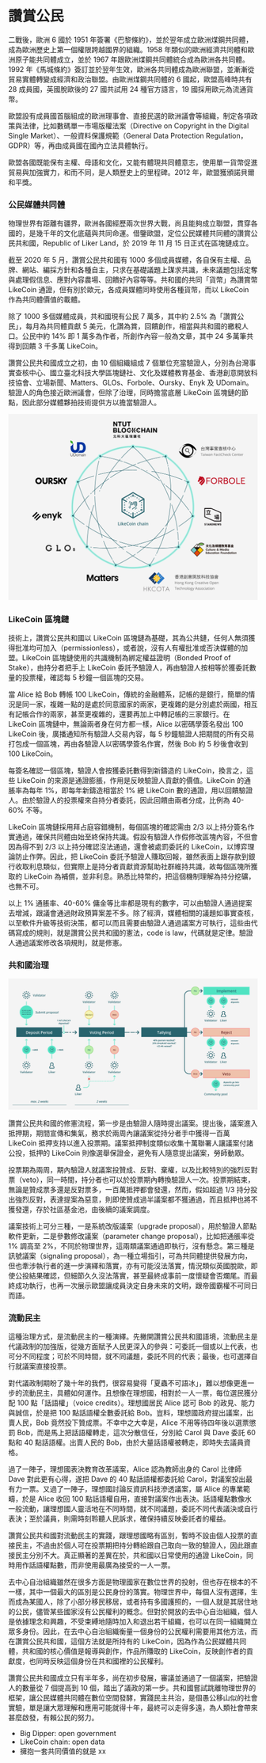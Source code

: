 # 讚賞公民

二戰後，歐洲 6 國於 1951 年簽署《巴黎條約》，並於翌年成立歐洲煤鋼共同體，成為歐洲歷史上第一個權限跨越國界的組織。1958 年類似的歐洲經濟共同體和歐洲原子能共同體成立，並於 1967 年跟歐洲煤鋼共同體統合成為歐洲各共同體。1992 年《馬城條約》簽訂並於翌年生效，歐洲各共同體成為歐洲聯盟，並漸漸從貿易實體轉變成經濟和政治聯盟。由歐洲煤鋼共同體的 6 國起，歐盟高峰時共有 28 成員國，英國脫歐後的 27 國共試用 24 種官方語言，19 國採用歐元為流通貨幣。

歐盟設有成員國首腦組成的歐洲理事會、直接民選的歐洲議會等組織，制定各項政策與法律，比如數碼單一市場版權法案（Directive on Copyright in the Digital Single Market）、一般資料保護規範（General Data Protection Regulation，GDPR）等，再由成員國在國內立法具體執行。

歐盟各國既能保有主權、母語和文化，又能有體現共同體意志，使用單一貨幣促進貿易與加強實力，和而不同，是人類歷史上的里程碑。2012 年，歐盟獲頒諾貝爾和平獎。

### 公民媒體共同體

物理世界有距離有疆界，歐洲各國經歷兩次世界大戰，尚且能夠成立聯盟，貫穿各國的，是幾千年的文化底蘊與共同命運。借鑒歐盟，定位公民媒體共同體的讚賞公民共和國，Republic of Liker Land，於 2019 年 11 月 15 日正式在區塊鏈成立。

截至 2020 年 5 月，讚賞公民共和國有 1000 多個成員媒體，各自保有主權、品牌、網站、編採方針和各種自主，只求在基礎議題上謀求共識，未來議題包括定奪與處理假信息、應對內容農場、回饋好內容等等。共和國的共同「貨幣」為讚賞幣 LikeCoin 通證，但有別於歐元，各成員媒體同時使用各種貨幣，而以 LikeCoin 作為共同體價值的載體。

除了 1000 多個媒體成員，共和國現有公民 7 萬多，其中約 2.5% 為「讚賞公民」，每月為共同體貢獻 5 美元，化讚為賞，回饋創作，相當與共和國的繳稅人口。公民中約 14% 即 1 萬多為作者，所創作內容一般為文章，其中 24 多萬筆共得到回饋 3 千多萬 LikeCoin。

讚賞公民共和國成立之初，由 10 個組織組成 7 個單位充當驗證人，分別為台灣事實查核中心、國立臺北科技大學區塊鏈社、文化及媒體教育基金、香港創意開放科技協會、立場新聞、Matters、GLOs、Forbole、Oursky、Enyk 及 UDomain。驗證人的角色接近歐洲議會，但除了治理，同時擔當底層 LikeCoin 區塊鏈的節點，因此部分媒體夥拍技術提供方以擔當驗證人。

![](../.gitbook/assets/likecoin_ad70_validators-01.png)

### LikeCoin 區塊鏈

技術上，讚賞公民共和國以 LikeCoin 區塊鏈為基礎，其為公共鏈，任何人無須獲得批准均可加入（permissionless），或者說，沒有人有權批准或否決媒體的加盟。LikeCoin 區塊鏈使用的共識機制為綁定權益證明（Bonded Proof of Stake），由持分者把手上 LikeCoin 委託予驗證人，再由驗證人按相等於獲委託數量的投票權，確認每 5 秒鐘一個區塊的交易。

當 Alice 給 Bob 轉帳 100 LikeCoin，傳統的金融體系，記帳的是銀行，簡單的情況是同一家，複雜一點的是處於同意國家的兩家，更複雜的是分別處於兩國，相互有記帳合作的兩家，甚至更複雜的，還要再加上中轉記帳的三家銀行。在 LikeCoin 區塊鏈中，無論兩者身在何方都一樣，Alice 以密碼學簽名發出 100 LikeCoin 後，廣播通知所有驗證人交易內容，每 5 秒鐘驗證人把期間的所有交易打包成一個區塊，再由各驗證人以密碼學簽名作實，然後 Bob 約 5 秒後會收到 100 LikeCoin。

每簽名確認一個區塊，驗證人會按獲委託數得到新鑄造的 LikeCoin，換言之，這些 LikeCoin 的來源是通證膨脹，作用是反映驗證人貢獻的價值。LikeCoin 的通脹率為每年 1%，即每年新鑄造相當於 1% 總 LikeCoin 數的通證，用以回饋驗證人。由於驗證人的投票權來自持分者委託，因此回饋由兩者分成，比例為 40-60% 不等。

LikeCoin 區塊鏈採用拜占庭容錯機制，每個區塊的確認需由 2/3 以上持分簽名作實通過，確保共同體由始至終保持共識。假設有驗證人作假修改區塊內容，不但會因為得不到 2/3 以上持分確認沒法通過，還會被處罰委託的 LikeCoin，以博弈理論防止作弊。因此，把 LikeCoin 委託予驗證人賺取回報，雖然表面上跟存款到銀行收取利息類似，但實際上是持分者貢獻資源幫助社群維持共識，故每個區塊所獲取的 LikeCoin 為補償，並非利息。熟悉比特幣的，把這個機制理解為持分挖礦，也無不可。

以上 1% 通脹率、40-60% 傭金等比率都是現有的數字，可以由驗證人通過提案去增減，跟議會通過財政預算案差不多。除了經濟，媒體相關的議題如事實查核，以至軟件升級等技術決策，都可以而且需要由驗證人通過議案方可執行，這些由代碼寫成的規則，就是讚賞公民共和國的憲法，code is law，代碼就是定律。驗證人通過議案修改各項規則，就是修憲。

### 共和國治理

![](../.gitbook/assets/1_xh5jt3yczaqp5djriwxfqg.png)

讚賞公民共和國的修憲流程，第一步是由驗證人隨時提出議案。提出後，議案進入抵押期，期間宣傳和集氣，務求於兩周內讓議案從持分者手中獲得一百萬 LikeCoin 抵押支持以進入投票期。議案抵押制度類似收集十萬聯署人讓議案付諸公投，抵押的 LikeCoin 則像選舉保證金，避免有人隨意提出議案，勞師動眾。

投票期為兩周，期內驗證人就議案投贊成、反對、棄權，以及比較特別的強烈反對票（veto），同一時間，持分者也可以於投票期內轉換驗證人一次。投票期結束，無論是贊成票多還是反對票多，一百萬抵押都會發還，然而，假如超過 1/3 持分投出強烈反對，表達提案為惡意，則即使贊成過半議案都不獲通過，而且抵押也將不獲發還，存於社區基金池，由後續的議案調度。

議案技術上可分三種，一是系統改版議案（upgrade proposal），用於驗證人節點軟件更新，二是參數修改議案（parameter change proposal），比如把通脹率從 1% 調高至 2%，不同於物理世界，這兩類議案通過即執行，沒有懸念。第三種是訊號議案（signaling proposal），為一種立場指引，可為共同體提供發展方向，但也牽涉執行者的進一步演繹和落實，亦有可能沒法落實，情況類似英國脫歐，即使公投結果確認，但細節久久沒法落實，甚至最終成事前一度懷疑會否爛尾。而最終成功執行，也再一次展示歐盟讓成員決定自身未來的文明，跟帝國霸權不可同日而語。

### 流動民主

這種治理方式，是流動民主的一種演繹。先撇開讚賞公民共和國語境，流動民主是代議政制的加強版，從幾方面賦予人民更深入的參與：可委託一個或以上代表，也可分不同程度；可於不同時間，就不同議題，委託不同的代表；最後，也可選擇自行就議案直接投票。

對代議政制期盼了幾十年的我們，很容易變得「夏蟲不可語冰」，難以想像更進一步的流動民主，具體如何運作。且想像在理想國，相對於一人一票，每位選民獲分配 100 點「話語權」（voice credits）。理想國居民 Alice 認可 Bob 的政見、能力與誠信，於是把 100 點話語權全數委託給 Bob。豈料，理想國政府提出議案，出賣人民，Bob 竟然投下贊成票。不幸中之大幸是，Alice 不用等待四年後以選票懲罰 Bob，而是馬上把話語權轉走，這次分散信任，分別給 Carol 與 Dave 委託 60 點和 40 點話語權。出賣人民的 Bob，由於大量話語權被轉走，即時失去議員資格。

過了一陣子，理想國表決教育改革議案，Alice 認為教師出身的 Carol 比律師 Dave 對此更有心得，遂把 Dave 的 40 點話語權都委託給 Carol，對議案投出最有力一票。又過了一陣子，理想國討論反資訊科技滲透議案，屬 Alice 的專業範疇，於是 Alice 收回 100 點話語權自用，直接對議案作出表決。話語權點數像水一般流動，讓理想國人靈活地在不同時間，就不同議題，委託不同代表議決或自行表決；至於議員，則需時刻聆聽人民訴求，確保持續反映委託者的權益。

讚賞公民共和國對流動民主的實踐，跟理想國略有區別，暫時不設由個人投票的直接民主，不過由於個人可在投票期把持分轉給跟自己取向一致的驗證人，因此跟直接民主分別不大。真正顯著的差異在於，共和國以日常使用的通證 LikeCoin，同時用作話語權點數，而非使用最廣為接受的一人一票。

去中心自治組織雖然在很多方面是物理國家在數位世界的投射，但也存在根本的不一樣，其中一個最大的區別是公民身份的落實。物理世界中，每個人沒有選擇，生而成為某國人，除了小部分移民移居，或者持有多國護照的，一個人就是其居住地的公民，儘管某些國家沒有公民權利的概念。但對於開放的去中心自治組織，個人是依據理念和興趣，不受束縛地隨時加入和退出若干組織，也可以在同一組織開立眾多身份。因此，在去中心自治組織衡量一個身份的公民權利需要用其他方法，而在讚賞公民共和國，這個方法就是所持有的 LikeCoin，因為作為公民媒體共同體，共和國的核心價值是報導與創作，作品所賺取的 LikeCoin，反映創作者的貢獻度，也同時反映這個身份在共和國裡的公民權利。

讚賞公民共和國成立只有半年多，尚在初步發展，審議並通過了一個議案，把驗證人的數量從 7 個提高到 10 個，踏出了議政的第一步。共和國嘗試跳離物理世界的框架，讓公民媒體共同體在數位空間發酵，實踐民主共治，是個愚公移山似的社會實驗，單是讓大眾理解和應用可能就得十年，最終可以走得多遠，為人類社會帶來甚麼啟發，有賴公民的努力。

* Big Dipper: open government
* LikeCoin chain: open data
* 擁抱一套共同價值的就是 xx 




